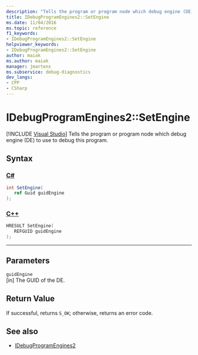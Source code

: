 ```yaml
---
description: "Tells the program or program node which debug engine (DE) to use to debug this program."
title: IDebugProgramEngines2::SetEngine
ms.date: 11/04/2016
ms.topic: reference
f1_keywords:
- IDebugProgramEngines2::SetEngine
helpviewer_keywords:
- IDebugProgramEngines2::SetEngine
author: maiak
ms.author: maiak
manager: jmartens
ms.subservice: debug-diagnostics
dev_langs:
- CPP
- CSharp
---
```

# IDebugProgramEngines2::SetEngine

 [!INCLUDE [Visual Studio](~/includes/applies-to-version/vs-windows-only.md)]
Tells the program or program node which debug engine (DE) to use to debug this program.

## Syntax

### [C#](#tab/csharp)
```csharp
int SetEngine( 
   ref Guid guidEngine
);
```
### [C++](#tab/cpp)
```cpp
HRESULT SetEngine( 
   REFGUID guidEngine
);
```
---

## Parameters
`guidEngine`\
[in] The GUID of the DE.

## Return Value
 If successful, returns `S_OK`; otherwise, returns an error code.

## See also
- [IDebugProgramEngines2](../../../extensibility/debugger/reference/idebugprogramengines2.md)
